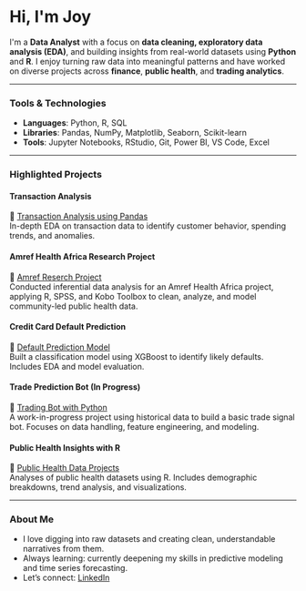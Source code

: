 # Hi, I'm Joy

I'm a **Data Analyst** with a focus on **data cleaning, exploratory data analysis (EDA)**, and building insights from real-world datasets using **Python** and **R**. I enjoy turning raw data into meaningful patterns and have worked on diverse projects across **finance**, **public health**, and **trading analytics**.

---

### Tools & Technologies
- **Languages**: Python, R, SQL
- **Libraries**: Pandas, NumPy, Matplotlib, Seaborn, Scikit-learn
- **Tools**: Jupyter Notebooks, RStudio, Git, Power BI, VS Code, Excel

---

###  Highlighted Projects

#### Transaction Analysis
🔗 [Transaction Analysis using Pandas](https://github.com/joyouscami/transaction-analysis)  
In-depth EDA on transaction data to identify customer behavior, spending trends, and anomalies.

#### Amref Health Africa Research Project
🔗 [Amref Reserch Project](https://github.com/joyouscami/Amref-Research)  
Conducted inferential data analysis for an Amref Health Africa project, applying R, SPSS, and Kobo Toolbox to clean, analyze, and model community-led public health data.

#### Credit Card Default Prediction
🔗 [Default Prediction Model](https://github.com/joyouscami/default-prediction-model)  
Built a classification model using XGBoost to identify likely defaults. Includes EDA and model evaluation.

#### Trade Prediction Bot (In Progress)
🔗 [Trading Bot with Python](https://github.com/joyouscami/META-TRADER-5-BOT)  
A work-in-progress project using historical data to build a basic trade signal bot. Focuses on data handling, feature engineering, and modeling.

#### Public Health Insights with R
🔗 [Public Health Data Projects](https://github.com/joyouscami/Public-Health-Data-Projects)  
Analyses of public health datasets using R. Includes demographic breakdowns, trend analysis, and visualizations.

---

### About Me

- I love digging into raw datasets and creating clean, understandable narratives from them.
- Always learning: currently deepening my skills in predictive modeling and time series forecasting.
- Let’s connect: [LinkedIn](https://www.linkedin.com/in/joy-mukami)
